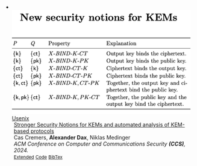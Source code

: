 <li>
<div class="pub-row">

  <a href="pub5.html">
  <div class="col-sm-3 abbr" style="position: relative;padding-right: 15px;padding-left: 15px;">
    <img src="assets/Kem/KEM-img.png" class="teaser img-fluid z-depth-1">
    <abbr class="badge">Usenix</abbr>
  </div>
  </a>

  <div class="col-sm-9" style="position: relative;padding-right: 15px;padding-left: 20px;">
    <div class="title"><a href="pub5.html">Stronger Security Notions for KEMs and automated analysis of KEM-based protocols</a></div>
    <div class="author">Cas Cremers, <strong>Alexander Dax</strong>, Niklas Medinger</div>
    <div class="periodical"><em>ACM Conference on Computer and Communications Security <strong>(CCS)</strong>, 2024.</em> </div>
    <div class="links">
      <a href="/assets/Kem/KEM-eprint.pdf" class="btn btn-sm z-depth-0" role="button" target="_blank" style="font-size:12px;">Extended</a>
      <a href="https://github.com/SymbolicKEMs/CaseStudiesKEM" class="btn btn-sm z-depth-0" role="button" target="_blank" style="font-size:12px;">Code</a>
      <a href="https://dblp.org/rec/journals/iacr/CremersDM23.html?view=bibtex" class="btn btn-sm z-depth-0" role="button" target="_blank" style="font-size:12px;">BibTex</a>
    </div>
  </div>
</div>
</li>
